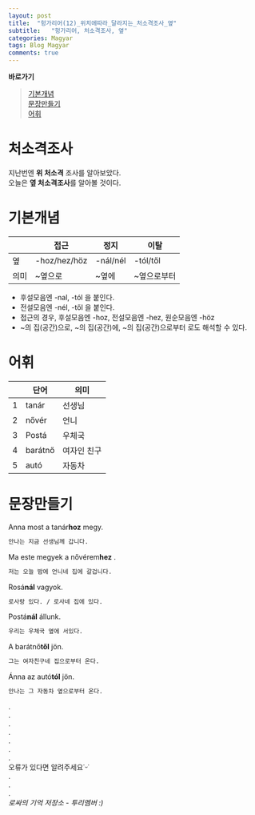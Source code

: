 ```yaml
---
layout: post
title:  "헝가리어(12)_위치에따라_달라지는_처소격조사_옆"
subtitle:   "헝가리어, 처소격조사, 옆"
categories: Magyar
tags: Blog Magyar   
comments: true
---
```


**바로가기**                     
>[기본개념](#기본개념)         
>[문장만들기](#문장만들기)      
>[어휘](#어휘)      


# 처소격조사

지난번엔 **위 처소격** 조사를 알아보았다.       
오늘은 **옆 처소격조사**를 알아볼 것이다.           


# 기본개념

||**접근**|**정지**|**이탈**|              
| ------ | ------ | ------ | ------ |          
|옆|-hoz/hez/höz|-nál/nél|-tól/től|      
|의미|~옆으로|~옆에|~옆으로부터|     
        
        
- 후설모음엔 -nal, -tól 을 붙인다.         
- 전설모음엔 -nél, -től 을 붙인다.       
- 접근의 경우, 후설모음엔 -hoz, 전설모음엔 -hez, 원순모음엔 -höz     
- ~의 집(공간)으로, ~의 집(공간)에, ~의 집(공간)으로부터 로도 해석할 수 있다.



# 어휘


|  | **단어** | **의미** |         
| ------ | ------ | ------ |     
|1|tanár|선생님|       
|2|nővér|언니|          
|3|Postá|우체국|          
|4|barátnő|여자인 친구|        
|5|autó|자동차|        


# 문장만들기


Anna most a tanár**hoz** megy.     
~~~sh
안나는 지금 선생님께 갑니다.     
~~~

Ma este megyek a nővérem**hez** .     
~~~sh
저는 오늘 밤에 언니네 집에 갈겁니다.     
~~~     


Rosá**nál** vagyok.     
~~~sh
로사랑 있다. / 로사네 집에 있다.    
~~~


Postá**nál** állunk.     
~~~sh
우리는 우체국 옆에 서있다.     
~~~
         
         
A barátnő**től** jön.     
~~~sh
그는 여자친구네 집으로부터 온다.     
~~~


Ánna az autó**tól** jön.     
~~~sh
안나는 그 자동차 옆으로부터 온다.    
~~~
.         
.         
.         
.         
.         
.       
.        
오류가 있다면 알려주세요˙ᵕ˙       
.       
.       
.       
_로싸의 기억 저장소 - 투리멤버 :)_
